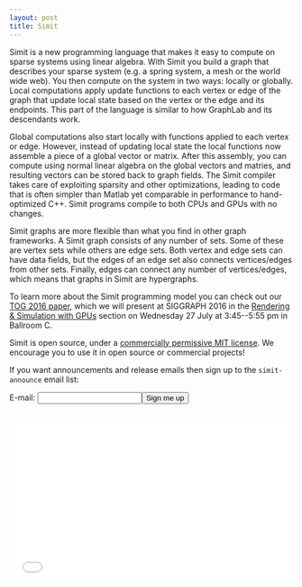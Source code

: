 ```yaml
---
layout: post
title: Simit 
---
```

Simit is a new programming language that makes it easy to compute on sparse
systems using linear algebra. With Simit you build a graph that describes your
sparse system (e.g. a spring system, a mesh or the world wide web). You then
compute on the system in two ways: locally or globally. Local computations
apply update functions to each vertex or edge of the graph that update local
state based on the vertex or the edge and its endpoints. This part of the
language is similar to how GraphLab and its descendants work.

Global computations also start locally with functions applied to each vertex or
edge. However, instead of updating local state the local functions now assemble
a piece of a global vector or matrix. After this assembly, you can compute
using normal linear algebra on the global vectors and matries, and resulting
vectors can be stored back to graph fields. The Simit compiler takes care of
exploiting sparsity and other optimizations, leading to code that is often
simpler than Matlab yet comparable in performance to hand-optimized C++.  Simit
programs compile to both CPUs and GPUs with no changes.

Simit graphs are more flexible than what you find in other graph frameworks. A
Simit graph consists of any number of sets. Some of these are vertex sets while
others are edge sets. Both vertex and edge sets can have data fields, but the
edges of an edge set also connects vertices/edges from other sets. Finally,
edges can connect any number of vertices/edges, which means that graphs in
Simit are hypergraphs.

To learn more about the Simit programming model you can check out our [TOG 2016
paper](tog16), which we will present at SIGGRAPH 2016 in the [Rendering &
Simulation with
GPUs](http://s2016.siggraph.org/technical-papers/sessions/rendering-simulation-gpus)
section on Wednesday 27 July at 3:45--5:55 pm in Ballroom C.

Simit is open source, under a [commercially permissive MIT
license](https://github.com/simit-lang/simit/blob/master/LICENSE). We encourage
you to use it in open source or commercial projects!

If you want announcements and release emails then sign up to the
`simit-announce` email list:
<form action="https://lists.csail.mit.edu/mailman/subscribe/simit-announce" method="POST">
E-mail: <input name="email" /><input type="submit" value="Sign me up" />
</form>
<br/>

<iframe width="500" height="281" src="{{site.data.papers.tog16.movie}}" frameborder="0" allowfullscreen></iframe>

